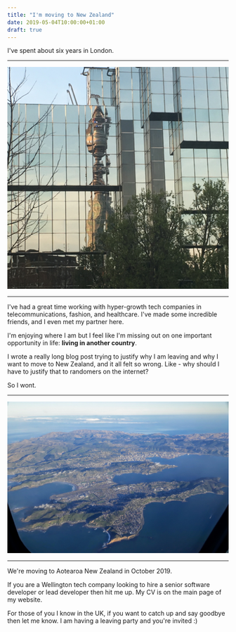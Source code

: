 ```yaml
---
title: "I'm moving to New Zealand"
date: 2019-05-04T10:00:00+01:00
draft: true
---
```


I've spent about six years in London.

<div style="text-align:center;">
<hr>
<img src="https://raw.githubusercontent.com/phalt/blog/master/static/ldn.jpg">
<hr>
</div>

I've had a great time working with hyper-growth tech companies in telecommunications, fashion, and healthcare. I've made some incredible friends, and I even met my partner here.

I'm enjoying where I am but I feel like I'm missing out on one important opportunity in life: **living in another country**.

I wrote a really long blog post trying to justify why I am leaving and why I want to move to New Zealand, and it all felt so wrong. Like - why should I have to justify that to randomers on the internet?

So I wont.

<div style="text-align:center;">
<hr>
<img src="https://raw.githubusercontent.com/phalt/blog/master/static/welly.jpg">
<hr>
</div>

We're moving to Aotearoa New Zealand in October 2019.

If you are a Wellington tech company looking to hire a senior software developer or lead developer then hit me up. My CV is on the main page of my website.

For those of you I know in the UK, if you want to catch up and say goodbye then let me know. I am having a leaving party and you're invited :)